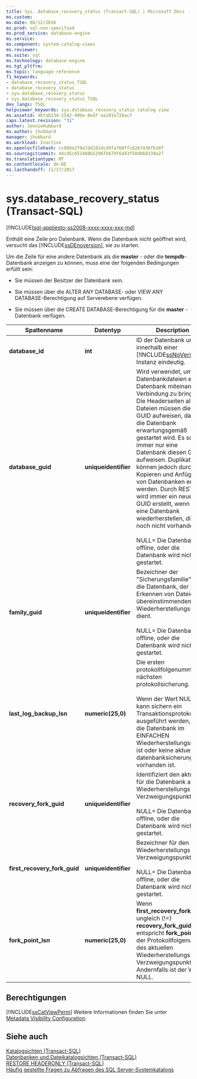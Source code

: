 ```yaml
---
title: Sys. database_recovery_status (Transact-SQL) | Microsoft Docs
ms.custom: 
ms.date: 08/12/2016
ms.prod: sql-non-specified
ms.prod_service: database-engine
ms.service: 
ms.component: system-catalog-views
ms.reviewer: 
ms.suite: sql
ms.technology: database-engine
ms.tgt_pltfrm: 
ms.topic: language-reference
f1_keywords:
- database_recovery_status_TSQL
- database_recovery_status
- sys.database_recovery_status
- sys.database_recovery_status_TSQL
dev_langs: TSQL
helpviewer_keywords: sys.database_recovery_status catalog view
ms.assetid: 46fab234-1542-49be-8edf-aa101e728acf
caps.latest.revision: "31"
author: JennieHubbard
ms.author: jhubbard
manager: jhubbard
ms.workload: Inactive
ms.openlocfilehash: cc080e2f9a7dd102dcd9fa760ffc6267430fb30f
ms.sourcegitcommit: 44cd5c651488b5296fb679f6d43f50d068339a27
ms.translationtype: MT
ms.contentlocale: de-DE
ms.lasthandoff: 11/17/2017
---
```

# <a name="sysdatabaserecoverystatus-transact-sql"></a>sys.database_recovery_status (Transact-SQL)
[!INCLUDE[tsql-appliesto-ss2008-xxxx-xxxx-xxx-md](../../includes/tsql-appliesto-ss2008-xxxx-xxxx-xxx-md.md)]

  Enthält eine Zeile pro Datenbank. Wenn die Datenbank nicht geöffnet wird, versucht das [!INCLUDE[ssDEnoversion](../../includes/ssdenoversion-md.md)], sie zu starten.  
  
 Um die Zeile für eine andere Datenbank als die **master** - oder die **tempdb**-Datenbank anzeigen zu können, muss eine der folgenden Bedingungen erfüllt sein:  
  
-   Sie müssen der Besitzer der Datenbank sein.  
  
-   Sie müssen über die ALTER ANY DATABASE- oder VIEW ANY DATABASE-Berechtigung auf Serverebene verfügen.  
  
-   Sie müssen über die CREATE DATABASE-Berechtigung für die **master** -Datenbank verfügen.    
  
|Spaltenname|Datentyp|Description|  
|-----------------|---------------|-----------------|  
|**database_id**|**int**|ID der Datenbank und innerhalb einer [!INCLUDE[ssNoVersion](../../includes/ssnoversion-md.md)]-Instanz eindeutig.|  
|**database_guid**|**uniqueidentifier**|Wird verwendet, um alle Datenbankdateien einer Datenbank miteinander in Verbindung zu bringen. Die Headerseiten aller Dateien müssen diesen GUID aufweisen, damit die Datenbank erwartungsgemäß gestartet wird. Es sollte immer nur eine Datenbank diesen GUID aufweisen. Duplikate können jedoch durch Kopieren und Anfügen von Datenbanken erstellt werden. Durch RESTORE wird immer ein neuer GUID erstellt, wenn Sie eine Datenbank wiederherstellen, die noch nicht vorhanden ist.<br /><br /> NULL= Die Datenbank ist offline, oder die Datenbank wird nicht gestartet.|  
|**family_guid**|**uniqueidentifier**|Bezeichner der "Sicherungsfamilie" für die Datenbank, der zum Erkennen von Dateien mit übereinstimmendem Wiederherstellungsstatus dient.<br /><br /> NULL= Die Datenbank ist offline, oder die Datenbank wird nicht gestartet.|  
|**last_log_backup_lsn**|**numeric(25,0)**|Die ersten protokollfolgenummer der nächsten protokollsicherung.<br /><br /> Wenn der Wert NULL ist, kann sichern ein Transaktionsprotokolls bis ausgeführt werden, da die Datenbank im EINFACHEN Wiederherstellungsmodell ist oder keine aktuelle datenbanksicherung vorhanden ist.|  
|**recovery_fork_guid**|**uniqueidentifier**|Identifiziert den aktuell für die Datenbank aktiven Wiederherstellungs-Verzweigungspunkt.<br /><br /> NULL= Die Datenbank ist offline, oder die Datenbank wird nicht gestartet.|  
|**first_recovery_fork_guid**|**uniqueidentifier**|Bezeichner für den ersten Wiederherstellungs-Verzweigungspunkt.<br /><br /> NULL= Die Datenbank ist offline, oder die Datenbank wird nicht gestartet.|  
|**fork_point_lsn**|**numeric(25,0)**|Wenn **first_recovery_fork_guid** ungleich (!=) **recovery_fork_guid**ist, entspricht **fork_point_lsn** der Protokollfolgenummer des aktuellen Wiederherstellungs-Verzweigungspunkts. Andernfalls ist der Wert NULL.|  
  
## <a name="permissions"></a>Berechtigungen  
 [!INCLUDE[ssCatViewPerm](../../includes/sscatviewperm-md.md)] Weitere Informationen finden Sie unter [Metadata Visibility Configuration](../../relational-databases/security/metadata-visibility-configuration.md).  
  
## <a name="see-also"></a>Siehe auch  
 [Katalogsichten &#40;Transact-SQL&#41;](../../relational-databases/system-catalog-views/catalog-views-transact-sql.md)   
 [Datenbanken und Dateikatalogsichten &#40;Transact-SQL&#41;](../../relational-databases/system-catalog-views/databases-and-files-catalog-views-transact-sql.md)   
 [RESTORE HEADERONLY &#40;Transact-SQL&#41;](../../t-sql/statements/restore-statements-headeronly-transact-sql.md)   
 [Häufig gestellte Fragen zu Abfragen des SQL Server-Systemkatalogs](../../relational-databases/system-catalog-views/querying-the-sql-server-system-catalog-faq.md)  
  
  
